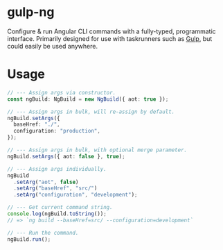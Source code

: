 # gulp-ng

Configure & run Angular CLI commands with a fully-typed, programmatic interface. Primarily designed for use with taskrunners
such as [Gulp](https://gulpjs.com/), but could easily be used anywhere.

# Usage

```ts
// --- Assign args via constructor.
const ngBuild: NgBuild = new NgBuild({ aot: true });

// --- Assign args in bulk, will re-assign by default.
ngBuild.setArgs({
  baseHref: "./",
  configuration: "production",
});

// --- Assign args in bulk, with optional merge parameter.
ngBuild.setArgs({ aot: false }, true);

// --- Assign args individually.
ngBuild
  .setArg("aot", false)
  .setArg("baseHref", "src/")
  .setArg("configuration", "development");

// --- Get current command string.
console.log(ngBuild.toString());
// => `ng build --baseHref=src/ --configuration=development`

// --- Run the command.
ngBuild.run();
```

